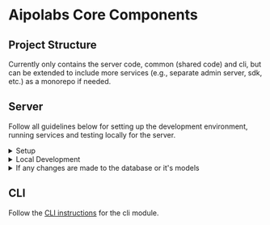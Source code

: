 # Aipolabs Core Components

## Project Structure
Currently only contains the server code, common (shared code) and cli,
but can be extended to include more services (e.g., separate admin server, sdk, etc.) as a monorepo if needed.

## Server
Follow all guidelines below for setting up the development environment, running services and testing locally for the server.


<details>
  <summary>Setup</summary>

  - Git clone the repo
  - Python ^3.12
  - Install `docker`
  - Install `poetry`
  - Activate virtual env: `poetry shell`
    - We use docker and docker compose to run components in a container, so using a virtual env is more for development purposes. (IDE, pytest, dev dependencies, etc.)
  - Install dependencies: `poetry install`
  - Coding style
    - all the following tools are part of `pyproject.toml` dev dependencies, and are automatically installed when running `poetry install`
    - use `black` to format the code
    - use `flake8` to lint the code
    - use `mypy` to type check the code
    - use `isort` to sort the imports
    - use `pre-commit` to run the above tools as pre-commit hooks
  - Install `pre-commit` hooks: `pre-commit install`
  - Setup you preferred editor to use `Black` formatter
    - e.g., you might need to install `Black` formatter extension in VS Code, and configure the setting as below
      ```json
      {
        "editor.formatOnSave": true,
        "editor.defaultFormatter": "ms-python.black-formatter"
      }
      ```
</details>

<details>
  <summary>Local Development</summary>

  - Set up `.env` file according to `.env.example`, note that most of the variables are already set in the `compose.yml` file, so ideally you only need to set the ones that are not set in the `compose.yml` file., for example (might not be the complete list),
    - `SERVER_OPENAI_API_KEY`
    - `SERVER_GOOGLE_AUTH_CLIENT_ID`
    - `SERVER_GOOGLE_AUTH_CLIENT_SECRET`
    - `CLI_OPENAI_API_KEY`
  - Use docker compose to run necessary services locally: `docker compose up --build`, which contains:
    - `server`: the backend service
    - `db`: the postgres db
    - `runner`: a staging host for running any commands, e.g., `pytest`, `seed db`, etc.
  - (Optional) Connect to the database using a GUI client like `DBeaver`
    - Parameters for the db connection can be found in the `.env` file
  - (Optional) To seed the db with some data: `docker compose exec runner ./scripts/seed_db.sh`
  - You can access the `Swagger UI` at `http://localhost:8000/v1/docs`
  - To run `pytest`, make sure the db is empty (in case you have seeded the db before), and then: `docker compose exec runner pytest`
</details>

<details>
  <summary>If any changes are made to the database or it's models</summary>

  - You need to generate a new migration, which will generate a new file in `database/alembic/versions/`
  - First check if new upgrade operations detected: `docker compose exec runner alembic check`
  - If so, generate a new migration file: `docker compose exec runner alembic revision --autogenerate -m "<some message>"`
  - (If needed) Change the generated file in `database/alembic/versions/` to add the necessary changes (that are not auto-generated), e.g.,:
    - import `pgvector` library for `Vector` type
    - create and drop necessary indexes
    - create and drop vector extension
    - ...  
  - Apply the changes to the **local** database: `docker compose exec runner alembic upgrade head`
  - (If needed) you can undo the last change to the database: `docker compose exec runner alembic downgrade -1`
</details>


## CLI
Follow the [CLI instructions](aipolabs/cli/README.md) for the cli module.
